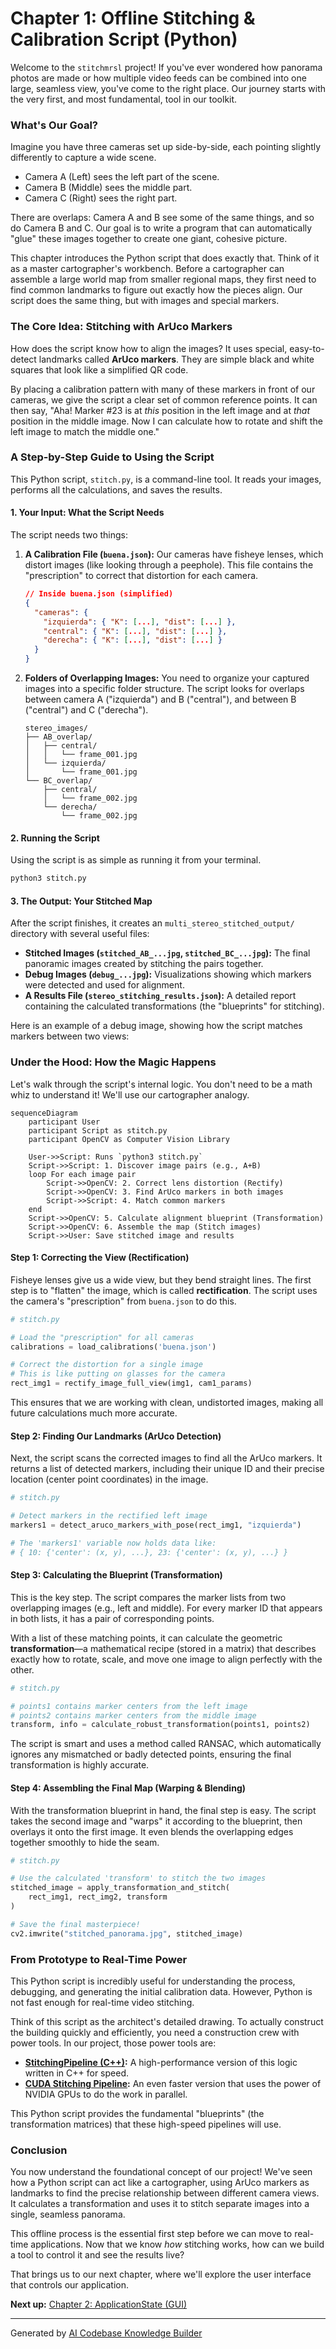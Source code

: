# Chapter 1: Offline Stitching & Calibration Script (Python)

Welcome to the `stitchmrsl` project! If you've ever wondered how panorama photos are made or how multiple video feeds can be combined into one large, seamless view, you've come to the right place. Our journey starts with the very first, and most fundamental, tool in our toolkit.

### What's Our Goal?

Imagine you have three cameras set up side-by-side, each pointing slightly differently to capture a wide scene.

*   Camera A (Left) sees the left part of the scene.
*   Camera B (Middle) sees the middle part.
*   Camera C (Right) sees the right part.

There are overlaps: Camera A and B see some of the same things, and so do Camera B and C. Our goal is to write a program that can automatically "glue" these images together to create one giant, cohesive picture.

This chapter introduces the Python script that does exactly that. Think of it as a master cartographer's workbench. Before a cartographer can assemble a large world map from smaller regional maps, they first need to find common landmarks to figure out exactly how the pieces align. Our script does the same thing, but with images and special markers.

### The Core Idea: Stitching with ArUco Markers

How does the script know how to align the images? It uses special, easy-to-detect landmarks called **ArUco markers**. They are simple black and white squares that look like a simplified QR code.



By placing a calibration pattern with many of these markers in front of our cameras, we give the script a clear set of common reference points. It can then say, "Aha! Marker #23 is at *this* position in the left image and at *that* position in the middle image. Now I can calculate how to rotate and shift the left image to match the middle one."

### A Step-by-Step Guide to Using the Script

This Python script, `stitch.py`, is a command-line tool. It reads your images, performs all the calculations, and saves the results.

#### 1. Your Input: What the Script Needs

The script needs two things:

1.  **A Calibration File (`buena.json`):** Our cameras have fisheye lenses, which distort images (like looking through a peephole). This file contains the "prescription" to correct that distortion for each camera.

    ```json
    // Inside buena.json (simplified)
    {
      "cameras": {
        "izquierda": { "K": [...], "dist": [...] },
        "central": { "K": [...], "dist": [...] },
        "derecha": { "K": [...], "dist": [...] }
      }
    }
    ```

2.  **Folders of Overlapping Images:** You need to organize your captured images into a specific folder structure. The script looks for overlaps between camera A ("izquierda") and B ("central"), and between B ("central") and C ("derecha").

    ```text
    stereo_images/
    ├── AB_overlap/
    │   ├── central/
    │   │   └── frame_001.jpg
    │   └── izquierda/
    │       └── frame_001.jpg
    └── BC_overlap/
        ├── central/
        │   └── frame_002.jpg
        └── derecha/
            └── frame_002.jpg
    ```

#### 2. Running the Script

Using the script is as simple as running it from your terminal.

```bash
python3 stitch.py
```

#### 3. The Output: Your Stitched Map

After the script finishes, it creates an `multi_stereo_stitched_output/` directory with several useful files:

*   **Stitched Images (`stitched_AB_...jpg`, `stitched_BC_...jpg`):** The final panoramic images created by stitching the pairs together.
*   **Debug Images (`debug_...jpg`):** Visualizations showing which markers were detected and used for alignment.
*   **A Results File (`stereo_stitching_results.json`):** A detailed report containing the calculated transformations (the "blueprints" for stitching).

Here is an example of a debug image, showing how the script matches markers between two views:



### Under the Hood: How the Magic Happens

Let's walk through the script's internal logic. You don't need to be a math whiz to understand it! We'll use our cartographer analogy.

```mermaid
sequenceDiagram
    participant User
    participant Script as stitch.py
    participant OpenCV as Computer Vision Library

    User->>Script: Runs `python3 stitch.py`
    Script->>Script: 1. Discover image pairs (e.g., A+B)
    loop For each image pair
        Script->>OpenCV: 2. Correct lens distortion (Rectify)
        Script->>OpenCV: 3. Find ArUco markers in both images
        Script->>Script: 4. Match common markers
    end
    Script->>OpenCV: 5. Calculate alignment blueprint (Transformation)
    Script->>OpenCV: 6. Assemble the map (Stitch images)
    Script->>User: Save stitched image and results
```

#### Step 1: Correcting the View (Rectification)

Fisheye lenses give us a wide view, but they bend straight lines. The first step is to "flatten" the image, which is called **rectification**. The script uses the camera's "prescription" from `buena.json` to do this.

```python
# stitch.py

# Load the "prescription" for all cameras
calibrations = load_calibrations('buena.json')

# Correct the distortion for a single image
# This is like putting on glasses for the camera
rect_img1 = rectify_image_full_view(img1, cam1_params)
```
This ensures that we are working with clean, undistorted images, making all future calculations much more accurate.

#### Step 2: Finding Our Landmarks (ArUco Detection)

Next, the script scans the corrected images to find all the ArUco markers. It returns a list of detected markers, including their unique ID and their precise location (center point coordinates) in the image.

```python
# stitch.py

# Detect markers in the rectified left image
markers1 = detect_aruco_markers_with_pose(rect_img1, "izquierda")

# The 'markers1' variable now holds data like:
# { 10: {'center': (x, y), ...}, 23: {'center': (x, y), ...} }
```

#### Step 3: Calculating the Blueprint (Transformation)

This is the key step. The script compares the marker lists from two overlapping images (e.g., left and middle). For every marker ID that appears in both lists, it has a pair of corresponding points.

With a list of these matching points, it can calculate the geometric **transformation**—a mathematical recipe (stored in a matrix) that describes exactly how to rotate, scale, and move one image to align perfectly with the other.

```python
# stitch.py

# points1 contains marker centers from the left image
# points2 contains marker centers from the middle image
transform, info = calculate_robust_transformation(points1, points2)
```
The script is smart and uses a method called RANSAC, which automatically ignores any mismatched or badly detected points, ensuring the final transformation is highly accurate.

#### Step 4: Assembling the Final Map (Warping & Blending)

With the transformation blueprint in hand, the final step is easy. The script takes the second image and "warps" it according to the blueprint, then overlays it onto the first image. It even blends the overlapping edges together smoothly to hide the seam.

```python
# stitch.py

# Use the calculated 'transform' to stitch the two images
stitched_image = apply_transformation_and_stitch(
    rect_img1, rect_img2, transform
)

# Save the final masterpiece!
cv2.imwrite("stitched_panorama.jpg", stitched_image)
```

### From Prototype to Real-Time Power

This Python script is incredibly useful for understanding the process, debugging, and generating the initial calibration data. However, Python is not fast enough for real-time video stitching.

Think of this script as the architect's detailed drawing. To actually construct the building quickly and efficiently, you need a construction crew with power tools. In our project, those power tools are:

*   **[StitchingPipeline (C++)](03_stitchingpipeline__c____.md):** A high-performance version of this logic written in C++ for speed.
*   **[CUDA Stitching Pipeline](07_cuda_stitching_pipeline.md):** An even faster version that uses the power of NVIDIA GPUs to do the work in parallel.

This Python script provides the fundamental "blueprints" (the transformation matrices) that these high-speed pipelines will use.

### Conclusion

You now understand the foundational concept of our project! We've seen how a Python script can act like a cartographer, using ArUco markers as landmarks to find the precise relationship between different camera views. It calculates a transformation and uses it to stitch separate images into a single, seamless panorama.

This offline process is the essential first step before we can move to real-time applications. Now that we know *how* stitching works, how can we build a tool to control it and see the results live?

That brings us to our next chapter, where we'll explore the user interface that controls our application.

**Next up:** [Chapter 2: ApplicationState (GUI)](02_applicationstate__gui__.md)

---

Generated by [AI Codebase Knowledge Builder](https://github.com/The-Pocket/Tutorial-Codebase-Knowledge)